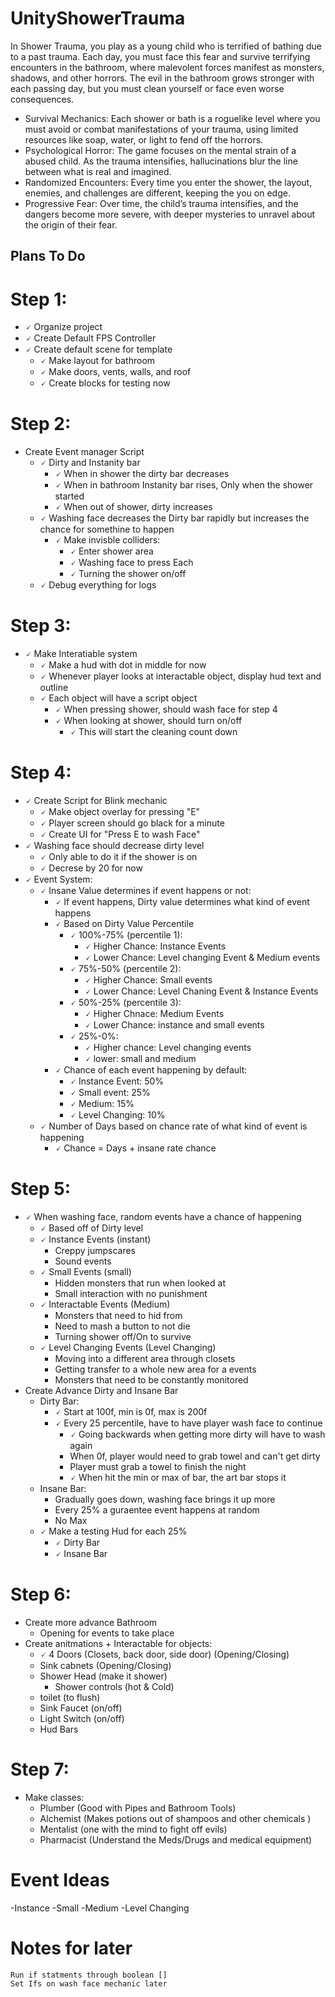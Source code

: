 # UnityShowerTrauma
In Shower Trauma, you play as a young child who is terrified of bathing due to a past trauma. Each day, you must face this fear and survive terrifying encounters in the bathroom, where malevolent forces manifest as monsters, shadows, and other horrors. The evil in the bathroom grows stronger with each passing day, but you must clean yourself or face even worse consequences.

- Survival Mechanics: Each shower or bath is a roguelike level where you must avoid or combat manifestations of your trauma, using limited resources like soap, water, or light to fend off the horrors.
- Psychological Horror: The game focuses on the mental strain of a abused child. As the trauma intensifies, hallucinations blur the line between what is real and imagined.
- Randomized Encounters: Every time you enter the shower, the layout, enemies, and challenges are different, keeping the you on edge.
- Progressive Fear: Over time, the child’s trauma intensifies, and the dangers become more severe, with deeper mysteries to unravel about the origin of their fear.

## Plans To Do

# Step 1: 
 - 🗸 Organize project
 - 🗸 Create Default FPS Controller 
 - 🗸 Create default scene for template
	- 🗸 Make layout for bathroom
	- 🗸  Make doors, vents, walls, and roof
	- 🗸  Create blocks for testing now
# Step 2:
- Create Event manager Script
	- 🗸 Dirty and Instanity bar
		- 🗸 When in shower the dirty bar decreases 
		- 🗸 When in bathroom Instanity bar rises, Only when the shower started
		- 🗸 When out of shower, dirty increases 
	- 🗸 Washing face decreases the Dirty bar rapidly but increases the chance for somethine to happen 
		- 🗸 Make invisble colliders:
			- 🗸 Enter shower area 
			- 🗸 Washing face to press Each
			- 🗸 Turning the shower on/off
	- 🗸 Debug everything for logs 
# Step 3:
- 🗸 Make Interatiable system
	- 🗸 Make a hud with dot in middle for now
	- 🗸 Whenever player looks at interactable object, display hud text and outline
	- 🗸 Each object will have a script object 
		- 🗸 When pressing shower, should wash face for step 4
		- 🗸 When looking at shower, should turn on/off 
			- 🗸 This will start the cleaning count down 
# Step 4:
- 🗸 Create Script for Blink mechanic
	- 🗸 Make object overlay for pressing "E"
	- 🗸 Player screen should go black for a minute 
	- 🗸 Create UI for "Press E to wash Face" 
- 🗸 Washing face should decrease dirty level
	- 🗸 Only able to do it if the shower is on
	- 🗸 Decrese by 20 for now 
- 🗸 Event System:
	- 🗸 Insane Value determines if event happens or not:
		- 🗸 If event happens, Dirty value determines what kind of event happens
		- 🗸 Based on Dirty Value Percentile
			- 🗸 100%-75% (percentile 1):
				- 🗸 Higher Chance: Instance Events
				- 🗸 Lower Chance: Level changing Event & Medium events
			- 🗸 75%-50% (percentile 2): 
				- 🗸 Higher Chance: Small events 
				- 🗸 Lower Chance: Level Chaning Event & Instance Events
			- 🗸 50%-25% (percentile 3):
				- 🗸 Higher Chnace: Medium Events 
				- 🗸 Lower Chance: instance and small events 
			- 🗸 25%-0%:
				- 🗸 Higher chance: Level changing events 
				- 🗸 lower: small and medium 
		- 🗸 Chance of each event happening by default:
			- 🗸 Instance Event: 50%
			- 🗸 Small event: 25%
			- 🗸 Medium: 15%
			- 🗸 Level Changing: 10%	
	- 🗸 Number of Days based on chance rate of what kind of event is happening
		- 🗸 Chance = Days + insane rate chance 
# Step 5:
- 🗸 When washing face, random events have a chance of happening
	- 🗸 Based off of Dirty level
	- 🗸 Instance Events (instant)
		- Creppy jumpscares
		- Sound events 
	- 🗸 Small Events (small)
		- Hidden monsters that run when looked at
		- Small interaction with no punishment 
	- 🗸 Interactable Events (Medium)
		- Monsters that need to hid from
		- Need to mash a button to not die
		- Turning shower off/On to survive
	- 🗸 Level Changing Events (Level Changing)
		- Moving into a different area through closets 
		- Getting transfer to a whole new area for a events
		- Monsters that need to be constantly monitored 
- Create Advance Dirty and Insane Bar
	- Dirty Bar:
		- 🗸 Start at 100f, min is 0f, max is 200f
		- 🗸 Every 25 percentile, have to have player wash face to continue
			- 🗸 Going backwards when getting more dirty will have to wash again
			- When 0f, player would need to grab towel and can't get dirty 
			- Player must grab a towel to finish the night 
			- 🗸 When hit the min or max of bar, the art bar stops it
	- Insane Bar:
		- Gradually goes down, washing face brings it up more 
		- Every 25% a guraentee event happens at random 
		- No Max 
	- 🗸 Make a testing Hud for each 25% 
		- 🗸 Dirty Bar
		- 🗸 Insane Bar 

# Step 6:
- Create more advance Bathroom 
	- Opening for events to take place 
- Create anitmations + Interactable for objects:
	- 🗸 4 Doors (Closets, back door, side door) (Opening/Closing) 
	- Sink cabnets (Opening/Closing) 
	- Shower Head (make it shower)
		- Shower controls (hot & Cold)
	- toilet (to flush)
	- Sink Faucet (on/off)
	- Light Switch (on/off)
	- Hud Bars 
	
# Step 7:
- Make classes:
	- Plumber (Good with Pipes and Bathroom Tools)
	- Alchemist (Makes potions out of shampoos and other chemicals )
	- Mentalist (one with the mind to fight off evils)
	- Pharmacist (Understand the Meds/Drugs and medical equipment) 
	
	
# Event Ideas
-Instance
-Small
-Medium
-Level Changing 

# Notes for later
	Run if statments through boolean []
	Set Ifs on wash face mechanic later 
